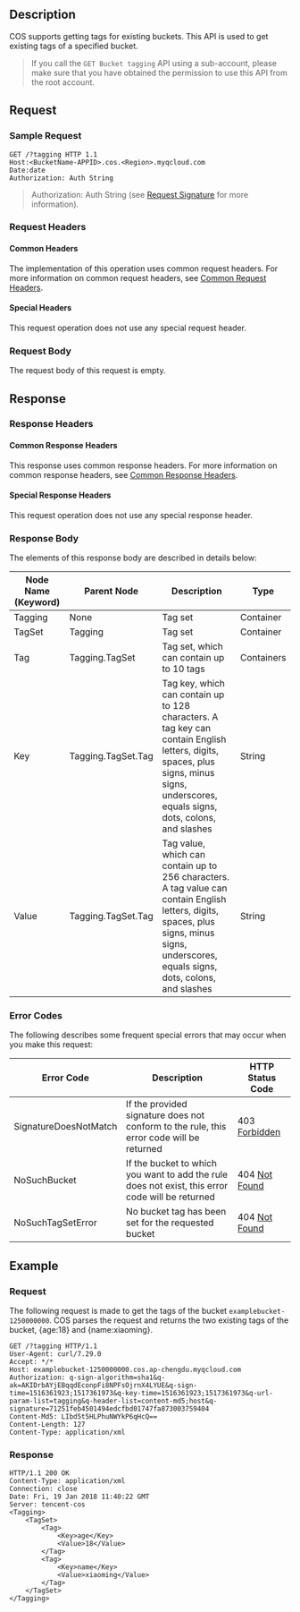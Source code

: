 ## Description

COS supports getting tags for existing buckets. This API is used to get existing tags of a specified bucket.

>  If you call the `GET Bucket tagging` API using a sub-account, please make sure that you have obtained the permission to use this API from the root account.

## Request

### Sample Request

```http
GET /?tagging HTTP 1.1
Host:<BucketName-APPID>.cos.<Region>.myqcloud.com
Date:date
Authorization: Auth String
```

> Authorization: Auth String (see [Request Signature](https://intl.cloud.tencent.com/document/product/436/7778) for more information).

### Request Headers

#### Common Headers

The implementation of this operation uses common request headers. For more information on common request headers, see [Common Request Headers](https://intl.cloud.tencent.com/document/product/436/7728).

#### Special Headers

This request operation does not use any special request header.

### Request Body

The request body of this request is empty.

## Response

### Response Headers

#### Common Response Headers

This response uses common response headers. For more information on common response headers, see [Common Response Headers](https://intl.cloud.tencent.com/document/product/436/7729).

#### Special Response Headers

This request operation does not use any special response header.

### Response Body

The elements of this response body are described in details below:

| Node Name (Keyword) | Parent Node | Description | Type |
| ------------------ | ------------------ | ------------------------------------------------------------ | ---------- |
| Tagging | None | Tag set | Container |
| TagSet | Tagging | Tag set | Container |
| Tag | Tagging.TagSet | Tag set, which can contain up to 10 tags | Containers |
| Key | Tagging.TagSet.Tag | Tag key, which can contain up to 128 characters. A tag key can contain English letters, digits, spaces, plus signs, minus signs, underscores, equals signs, dots, colons, and slashes | String |
| Value | Tagging.TagSet.Tag | Tag value, which can contain up to 256 characters. A tag value can contain English letters, digits, spaces, plus signs, minus signs, underscores, equals signs, dots, colons, and slashes | String |

### Error Codes

The following describes some frequent special errors that may occur when you make this request:

| Error Code | Description | HTTP Status Code |
| --------------------- | ---------------------------------------------------- | ------------------------------------------------------------ |
| SignatureDoesNotMatch | If the provided signature does not conform to the rule, this error code will be returned | 403 [Forbidden](https://tools.ietf.org/html/rfc7231#section-6.5.3) |
| NoSuchBucket | If the bucket to which you want to add the rule does not exist, this error code will be returned | 404 [Not Found](https://tools.ietf.org/html/rfc7231#section-6.5.4) |
| NoSuchTagSetError     | No bucket tag has been set for the requested bucket | 404 [Not Found](https://tools.ietf.org/html/rfc7231#section-6.5.4) |

## Example

### Request

The following request is made to get the tags of the bucket `examplebucket-1250000000`. COS parses the request and returns the two existing tags of the bucket, {age:18} and {name:xiaoming}.

```shell
GET /?tagging HTTP/1.1
User-Agent: curl/7.29.0
Accept: */*
Host: examplebucket-1250000000.cos.ap-chengdu.myqcloud.com
Authorization: q-sign-algorithm=sha1&q-ak=AKIDrbAYjEBqqdEconpFi8NPFsOjrnX4LYUE&q-sign-time=1516361923;1517361973&q-key-time=1516361923;1517361973&q-url-param-list=tagging&q-header-list=content-md5;host&q-signature=71251feb4501494edcfbd01747fa873003759404
Content-Md5: LIbd5t5HLPhuNWYkP6qHcQ==
Content-Length: 127
Content-Type: application/xml
```

### Response

```shell
HTTP/1.1 200 OK
Content-Type: application/xml
Connection: close
Date: Fri, 19 Jan 2018 11:40:22 GMT
Server: tencent-cos
<Tagging>
    <TagSet>
        <Tag>
            <Key>age</Key>
            <Value>18</Value>
        </Tag>
        <Tag>
            <Key>name</Key>
            <Value>xiaoming</Value>
        </Tag>
    </TagSet>
</Tagging>
```
